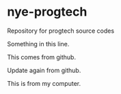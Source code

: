 # nye-progtech
Repository for progtech source codes

Something in this line.

This comes from github.

Update again from github.

This is from my computer.